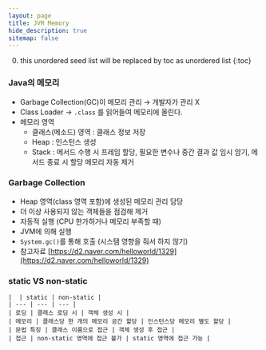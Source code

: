 ```yaml
---
layout: page
title: JVM Memory
hide_description: true
sitemap: false
---
```

0. this unordered seed list will be replaced by toc as unordered list
{:toc}

### Java의 메모리
- Garbage Collection(GC)이 메모리 관리 → 개발자가 관리 X
- Class Loader → `.class` 를 읽어들여 메모리에 올린다.
- 메모리 영역
    - 클래스(메소드) 영역 : 클래스 정보 저장
    - Heap : 인스턴스 생성
    - Stack : 메서드 수행 시 프레임 할당, 필요한 변수나 중간 결과 값 임시 암기, 메서드 종료 시 할당 메모리 자동 제거

### Garbage Collection
- Heap 영역(class 영역 포함)에 생성된 메모리 관리 담당
- 더 이상 사용되지 않는 객체들을 점검해 제거
- 자동적 실행 (CPU 한가하거나 메모리 부족할 때)
- JVM에 의해 실행
- `System.gc()`를 통해 호출 (시스템 영향을 줘서 하지 않기)
- 참고자료 [https://d2.naver.com/helloworld/1329](https://d2.naver.com/helloworld/1329)

### static VS non-static
    |  | static | non-static |
    | --- | --- | --- |
    | 로딩 | 클래스 로딩 시 | 객체 생성 시 |
    | 메모리 | 클래스당 한 개의 메모리 공간 할당 | 인스턴스당 메모리 별도 할당 |
    | 문법 특징 | 클래스 이름으로 접근 | 객체 생성 후 접근 |
    | 접근 | non-static 영역에 접근 불가 | static 영역에 접근 가능 |
